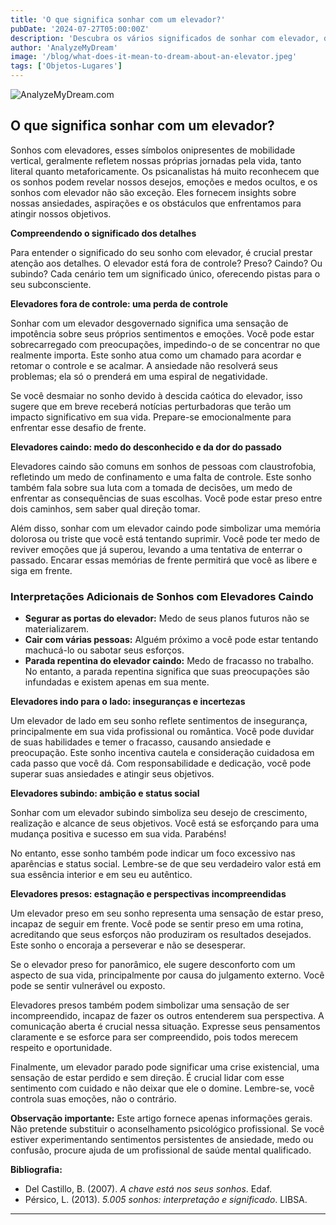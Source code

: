 ```yaml
---
title: 'O que significa sonhar com um elevador?'
pubDate: '2024-07-27T05:00:00Z'
description: 'Descubra os vários significados de sonhar com elevador, desde a falta de controle emocional até o desejo de melhora e estagnação.'
author: 'AnalyzeMyDream'
image: '/blog/what-does-it-mean-to-dream-about-an-elevator.jpeg'
tags: ['Objetos-Lugares']
---
```


![AnalyzeMyDream.com](/blog/what-does-it-mean-to-dream-about-an-elevator.jpeg)

## O que significa sonhar com um elevador?

Sonhos com elevadores, esses símbolos onipresentes de mobilidade vertical, geralmente refletem nossas próprias jornadas pela vida, tanto literal quanto metaforicamente. Os psicanalistas há muito reconhecem que os sonhos podem revelar nossos desejos, emoções e medos ocultos, e os sonhos com elevador não são exceção. Eles fornecem insights sobre nossas ansiedades, aspirações e os obstáculos que enfrentamos para atingir nossos objetivos.

**Compreendendo o significado dos detalhes**

Para entender o significado do seu sonho com elevador, é crucial prestar atenção aos detalhes. O elevador está fora de controle? Preso? Caindo? Ou subindo? Cada cenário tem um significado único, oferecendo pistas para o seu subconsciente. 

**Elevadores fora de controle: uma perda de controle**

Sonhar com um elevador desgovernado significa uma sensação de impotência sobre seus próprios sentimentos e emoções. Você pode estar sobrecarregado com preocupações, impedindo-o de se concentrar no que realmente importa. Este sonho atua como um chamado para acordar e retomar o controle e se acalmar. A ansiedade não resolverá seus problemas; ela só o prenderá em uma espiral de negatividade. 

Se você desmaiar no sonho devido à descida caótica do elevador, isso sugere que em breve receberá notícias perturbadoras que terão um impacto significativo em sua vida. Prepare-se emocionalmente para enfrentar esse desafio de frente.

**Elevadores caindo: medo do desconhecido e da dor do passado**

Elevadores caindo são comuns em sonhos de pessoas com claustrofobia, refletindo um medo de confinamento e uma falta de controle. Este sonho também fala sobre sua luta com a tomada de decisões, um medo de enfrentar as consequências de suas escolhas. Você pode estar preso entre dois caminhos, sem saber qual direção tomar.

Além disso, sonhar com um elevador caindo pode simbolizar uma memória dolorosa ou triste que você está tentando suprimir. Você pode ter medo de reviver emoções que já superou, levando a uma tentativa de enterrar o passado. Encarar essas memórias de frente permitirá que você as libere e siga em frente. 

### Interpretações Adicionais de Sonhos com Elevadores Caindo

- **Segurar as portas do elevador:** Medo de seus planos futuros não se materializarem.
- **Cair com várias pessoas:** Alguém próximo a você pode estar tentando machucá-lo ou sabotar seus esforços.
- **Parada repentina do elevador caindo:** Medo de fracasso no trabalho. No entanto, a parada repentina significa que suas preocupações são infundadas e existem apenas em sua mente. 

**Elevadores indo para o lado: inseguranças e incertezas**

Um elevador de lado em seu sonho reflete sentimentos de insegurança, principalmente em sua vida profissional ou romântica. Você pode duvidar de suas habilidades e temer o fracasso, causando ansiedade e preocupação. Este sonho incentiva cautela e consideração cuidadosa em cada passo que você dá. Com responsabilidade e dedicação, você pode superar suas ansiedades e atingir seus objetivos. 

**Elevadores subindo: ambição e status social**

Sonhar com um elevador subindo simboliza seu desejo de crescimento, realização e alcance de seus objetivos. Você está se esforçando para uma mudança positiva e sucesso em sua vida. Parabéns!

No entanto, esse sonho também pode indicar um foco excessivo nas aparências e status social. Lembre-se de que seu verdadeiro valor está em sua essência interior e em seu eu autêntico.

**Elevadores presos: estagnação e perspectivas incompreendidas**

Um elevador preso em seu sonho representa uma sensação de estar preso, incapaz de seguir em frente. Você pode se sentir preso em uma rotina, acreditando que seus esforços não produziram os resultados desejados. Este sonho o encoraja a perseverar e não se desesperar.

Se o elevador preso for panorâmico, ele sugere desconforto com um aspecto de sua vida, principalmente por causa do julgamento externo. Você pode se sentir vulnerável ou exposto.

Elevadores presos também podem simbolizar uma sensação de ser incompreendido, incapaz de fazer os outros entenderem sua perspectiva. A comunicação aberta é crucial nessa situação. Expresse seus pensamentos claramente e se esforce para ser compreendido, pois todos merecem respeito e oportunidade.

Finalmente, um elevador parado pode significar uma crise existencial, uma sensação de estar perdido e sem direção. É crucial lidar com esse sentimento com cuidado e não deixar que ele o domine. Lembre-se, você controla suas emoções, não o contrário. 

**Observação importante:** Este artigo fornece apenas informações gerais. Não pretende substituir o aconselhamento psicológico profissional. Se você estiver experimentando sentimentos persistentes de ansiedade, medo ou confusão, procure ajuda de um profissional de saúde mental qualificado.

**Bibliografia:**

- Del Castillo, B. (2007). _A chave está nos seus sonhos_. Edaf.
- Pérsico, L. (2013). _5.005 sonhos: interpretação e significado_. LIBSA.

---